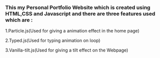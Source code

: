 <h3>This my Personal Portfolio Website which is created using HTML,CSS and Javascript and there are three features used which are : </h3>
<p>1.Particle.js(Used for giving a animation effect in the home page)</p>
<p>2.Typed.js(Used for typing animation on loop)</p>
<p>3.Vanilla-tilt.js(Used for giving a tilt effect on the Webpage)</p>
